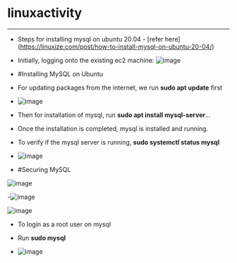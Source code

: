 # linuxactivity
---------------
- Steps for installing mysql on ubuntu 20.04 - [refer here] (https://linuxize.com/post/how-to-install-mysql-on-ubuntu-20-04/)
 
 - Initially, logging onto the existing ec2 machine:
![image](https://user-images.githubusercontent.com/103210706/162410038-3f645c92-3765-4d21-b19f-e8db6b8e7c2c.png)

- #Installing MySQL on Ubuntu 

- For updating packages from the internet, we run **sudo apt update** first
-  ![image](https://user-images.githubusercontent.com/103210706/162411410-3d00ba6b-78d4-4df9-8c25-bef9e2c4ece7.png)

- Then for installation of mysql, run **sudo apt install mysql-server**...

- Once the installation is completed, mysql is installed and running.

-   To verify if the mysql server is running, **sudo systemctl status mysql**

- ![image](https://user-images.githubusercontent.com/103210706/162413771-6414d626-064d-45b7-a5b2-56790666c14b.png)


- #Securing MySQL

![image](https://user-images.githubusercontent.com/103210706/162414169-ce06da7b-73b8-4cf4-a6a2-419ad769b0db.png)

-![image](https://user-images.githubusercontent.com/103210706/162414550-66cd7d36-3b6c-49bb-ab17-33492d5a0368.png)

![image](https://user-images.githubusercontent.com/103210706/162414731-e1cde94a-2af5-4419-af0f-61ac8a2401c8.png)


- To login as a root user on mysql

- Run **sudo mysql**
- ![image](https://user-images.githubusercontent.com/103210706/162415232-2082a7ed-e537-4984-9016-00148f9d2f88.png)

